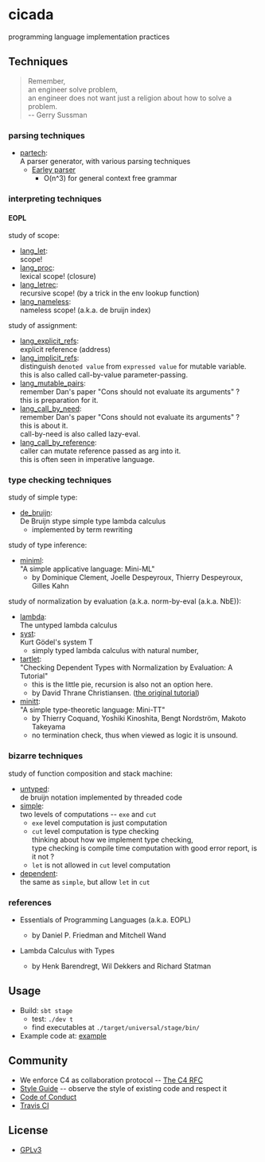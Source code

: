 # cicada

programming language implementation practices

## Techniques

> Remember,<br>
> an engineer solve problem,<br>
> an engineer does not want just a religion about how to solve a problem.<br>
> -- Gerry Sussman

### parsing techniques

- [partech](https://github.com/xieyuheng/cicada/tree/master/src/main/scala/xieyuheng/partech):<br>
  A parser generator, with various parsing techniques
  - [Earley parser](https://github.com/xieyuheng/cicada/tree/master/src/main/scala/xieyuheng/partech/parsing_techniques/Earley.scala)
    - O(n^3) for general context free grammar

### interpreting techniques

#### EOPL

study of scope:
- [lang_let](https://github.com/xieyuheng/cicada/tree/master/src/main/scala/xieyuheng/eopl/lang_let):<br>
  scope!
- [lang_proc](https://github.com/xieyuheng/cicada/tree/master/src/main/scala/xieyuheng/eopl/lang_proc):<br>
  lexical scope! (closure)
- [lang_letrec](https://github.com/xieyuheng/cicada/tree/master/src/main/scala/xieyuheng/eopl/lang_letrec):<br>
  recursive scope! (by a trick in the env lookup function)
- [lang_nameless](https://github.com/xieyuheng/cicada/tree/master/src/main/scala/xieyuheng/eopl/lang_nameless):<br>
  nameless scope! (a.k.a. de bruijn index)

study of assignment:
- [lang_explicit_refs](https://github.com/xieyuheng/cicada/tree/master/src/main/scala/xieyuheng/eopl/lang_explicit_refs):<br>
  explicit reference (address)
- [lang_implicit_refs](https://github.com/xieyuheng/cicada/tree/master/src/main/scala/xieyuheng/eopl/lang_implicit_refs):<br>
  distinguish `denoted value` from `expressed value` for mutable variable. <br>
  this is also called call-by-value parameter-passing.
- [lang_mutable_pairs](https://github.com/xieyuheng/cicada/tree/master/src/main/scala/xieyuheng/eopl/lang_mutable_pairs):<br>
  remember Dan's paper "Cons should not evaluate its arguments" ? <br>
  this is preparation for it.
- [lang_call_by_need](https://github.com/xieyuheng/cicada/tree/master/src/main/scala/xieyuheng/eopl/lang_call_by_need):<br>
  remember Dan's paper "Cons should not evaluate its arguments" ? <br>
  this is about it. <br>
  call-by-need is also called lazy-eval.
- [lang_call_by_reference](https://github.com/xieyuheng/cicada/tree/master/src/main/scala/xieyuheng/eopl/lang_call_by_reference):<br>
  caller can mutate reference passed as arg into it. <br>
  this is often seen in imperative language.

### type checking techniques

study of simple type:
- [de_bruijn](https://github.com/xieyuheng/cicada/tree/master/src/main/scala/xieyuheng/de_bruijn):<br>
  De Bruijn stype simple type lambda calculus
  - implemented by term rewriting

study of type inference:
- [miniml](https://github.com/xieyuheng/cicada/tree/master/src/main/scala/xieyuheng/miniml):<br>
  "A simple applicative language: Mini-ML"
  - by Dominique Clement, Joelle Despeyroux, Thierry Despeyroux, Gilles Kahn

study of normalization by evaluation (a.k.a. norm-by-eval (a.k.a. NbE)):
- [lambda](https://github.com/xieyuheng/cicada/tree/master/src/main/scala/xieyuheng/lambda):<br>
  The untyped lambda calculus
- [syst](https://github.com/xieyuheng/cicada/tree/master/src/main/scala/xieyuheng/syst):<br>
  Kurt Gödel's system T
  - simply typed lambda calculus with natural number,
- [tartlet](https://github.com/xieyuheng/cicada/tree/master/src/main/scala/xieyuheng/tartlet):<br>
  "Checking Dependent Types with Normalization by Evaluation: A Tutorial"
  - this is the little pie, recursion is also not an option here.
  - by David Thrane Christiansen.
    ([the original tutorial](http://davidchristiansen.dk/tutorials/nbe))
- [minitt](https://github.com/xieyuheng/cicada/tree/master/src/main/scala/xieyuheng/minitt):<br>
  "A simple type-theoretic language: Mini-TT"
  - by Thierry Coquand, Yoshiki Kinoshita, Bengt Nordström, Makoto Takeyama
  - no termination check, thus when viewed as logic it is unsound.

### bizarre techniques

study of function composition and stack machine:
- [untyped](https://github.com/xieyuheng/cicada/tree/master/src/main/scala/xieyuheng/adventure/untyped):<br>
  de bruijn notation implemented by threaded code
- [simple](https://github.com/xieyuheng/cicada/tree/master/src/main/scala/xieyuheng/adventure/simple):<br>
  two levels of computations -- `exe` and `cut`
  - `exe` level computation is just computation
  - `cut` level computation is type checking <br>
    thinking about how we implement type checking, <br>
    type checking is compile time computation with good error report, is it not ?
  - `let` is not allowed in `cut` level computation
- [dependent](https://github.com/xieyuheng/cicada/tree/master/src/main/scala/xieyuheng/adventure/dependent):<br>
  the same as `simple`, but allow `let` in `cut`

### references

- Essentials of Programming Languages (a.k.a. EOPL)
  - by Daniel P. Friedman and Mitchell Wand

- Lambda Calculus with Types
  - by Henk Barendregt, Wil Dekkers and Richard Statman

## Usage

- Build: `sbt stage`
  - test: `./dev t`
  - find executables at `./target/universal/stage/bin/`
- Example code at: [example](https://github.com/xieyuheng/cicada/tree/master/example)

## Community

- We enforce C4 as collaboration protocol -- [The C4 RFC](https://rfc.zeromq.org/spec:42/C4)
- [Style Guide](STYLE-GUIDE.md) -- observe the style of existing code and respect it
- [Code of Conduct](CODE-OF-CONDUCT.md)
- [Travis CI](https://travis-ci.org/xieyuheng/cicada)

## License

- [GPLv3](LICENSE)
